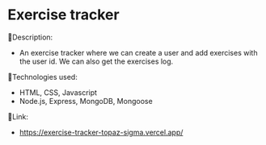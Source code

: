 # Exercise tracker

:page_facing_up:Description:

- An exercise tracker where we can create a user and add exercises with the user id. We can also get the exercises log.

:wrench:Technologies used:

- HTML, CSS, Javascript
- Node.js, Express, MongoDB, Mongoose

:link:Link:

- https://exercise-tracker-topaz-sigma.vercel.app/
